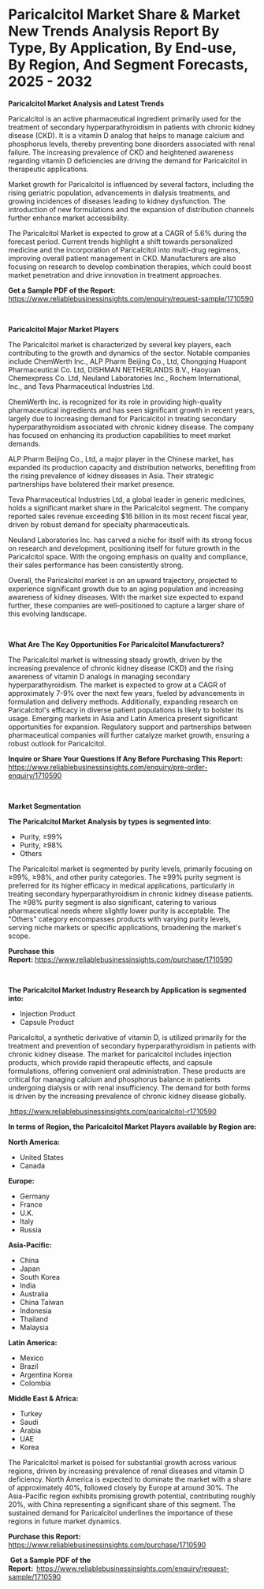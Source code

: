 <p><h1>Paricalcitol Market Share & Market New Trends Analysis Report By Type, By Application, By End-use, By Region, And Segment Forecasts, 2025 - 2032</h1></p><p><strong>Paricalcitol Market Analysis and Latest Trends</strong></p>
<p><p>Paricalcitol is an active pharmaceutical ingredient primarily used for the treatment of secondary hyperparathyroidism in patients with chronic kidney disease (CKD). It is a vitamin D analog that helps to manage calcium and phosphorus levels, thereby preventing bone disorders associated with renal failure. The increasing prevalence of CKD and heightened awareness regarding vitamin D deficiencies are driving the demand for Paricalcitol in therapeutic applications.</p><p>Market growth for Paricalcitol is influenced by several factors, including the rising geriatric population, advancements in dialysis treatments, and growing incidences of diseases leading to kidney dysfunction. The introduction of new formulations and the expansion of distribution channels further enhance market accessibility. </p><p>The Paricalcitol Market is expected to grow at a CAGR of 5.6% during the forecast period. Current trends highlight a shift towards personalized medicine and the incorporation of Paricalcitol into multi-drug regimens, improving overall patient management in CKD. Manufacturers are also focusing on research to develop combination therapies, which could boost market penetration and drive innovation in treatment approaches.</p></p>
<p><strong>Get a Sample PDF of the Report:&nbsp;</strong> <a href="https://www.reliablebusinessinsights.com/enquiry/request-sample/1710590?utm_campaign=1877&utm_medium=2&utm_source=Github&utm_content=ia&utm_term=19042025&utm_id=paricalcitol">https://www.reliablebusinessinsights.com/enquiry/request-sample/1710590</a></p>
<p>&nbsp;</p>
<p><strong>Paricalcitol Major Market Players</strong></p>
<p><p>The Paricalcitol market is characterized by several key players, each contributing to the growth and dynamics of the sector. Notable companies include ChemWerth Inc., ALP Pharm Beijing Co., Ltd, Chongqing Huapont Pharmaceutical Co. Ltd, DISHMAN NETHERLANDS B.V., Haoyuan Chemexpress Co. Ltd, Neuland Laboratories Inc., Rochem International, Inc., and Teva Pharmaceutical Industries Ltd.</p><p>ChemWerth Inc. is recognized for its role in providing high-quality pharmaceutical ingredients and has seen significant growth in recent years, largely due to increasing demand for Paricalcitol in treating secondary hyperparathyroidism associated with chronic kidney disease. The company has focused on enhancing its production capabilities to meet market demands.</p><p>ALP Pharm Beijing Co., Ltd, a major player in the Chinese market, has expanded its production capacity and distribution networks, benefiting from the rising prevalence of kidney diseases in Asia. Their strategic partnerships have bolstered their market presence.</p><p>Teva Pharmaceutical Industries Ltd, a global leader in generic medicines, holds a significant market share in the Paricalcitol segment. The company reported sales revenue exceeding $16 billion in its most recent fiscal year, driven by robust demand for specialty pharmaceuticals.</p><p>Neuland Laboratories Inc. has carved a niche for itself with its strong focus on research and development, positioning itself for future growth in the Paricalcitol space. With the ongoing emphasis on quality and compliance, their sales performance has been consistently strong.</p><p>Overall, the Paricalcitol market is on an upward trajectory, projected to experience significant growth due to an aging population and increasing awareness of kidney diseases. With the market size expected to expand further, these companies are well-positioned to capture a larger share of this evolving landscape.</p></p>
<p>&nbsp;</p>
<p><strong>What Are The Key Opportunities For Paricalcitol Manufacturers?</strong></p>
<p><p>The Paricalcitol market is witnessing steady growth, driven by the increasing prevalence of chronic kidney disease (CKD) and the rising awareness of vitamin D analogs in managing secondary hyperparathyroidism. The market is expected to grow at a CAGR of approximately 7-9% over the next few years, fueled by advancements in formulation and delivery methods. Additionally, expanding research on Paricalcitol's efficacy in diverse patient populations is likely to bolster its usage. Emerging markets in Asia and Latin America present significant opportunities for expansion. Regulatory support and partnerships between pharmaceutical companies will further catalyze market growth, ensuring a robust outlook for Paricalcitol.</p></p>
<p><strong>Inquire or Share Your Questions If Any Before Purchasing This Report:</strong> <a href="https://www.reliablebusinessinsights.com/enquiry/pre-order-enquiry/1710590?utm_campaign=1877&utm_medium=2&utm_source=Github&utm_content=ia&utm_term=19042025&utm_id=paricalcitol">https://www.reliablebusinessinsights.com/enquiry/pre-order-enquiry/1710590</a></p>
<p>&nbsp;</p>
<p><strong>Market Segmentation</strong></p>
<p><strong>The Paricalcitol Market Analysis by types is segmented into:</strong></p>
<p><ul><li>Purity, ≥99%</li><li>Purity, ≥98%</li><li>Others</li></ul></p>
<p><p>The Paricalcitol market is segmented by purity levels, primarily focusing on ≥99%, ≥98%, and other purity categories. The ≥99% purity segment is preferred for its higher efficacy in medical applications, particularly in treating secondary hyperparathyroidism in chronic kidney disease patients. The ≥98% purity segment is also significant, catering to various pharmaceutical needs where slightly lower purity is acceptable. The "Others" category encompasses products with varying purity levels, serving niche markets or specific applications, broadening the market's scope.</p></p>
<p><strong>Purchase this Report:&nbsp;</strong><a href="https://www.reliablebusinessinsights.com/purchase/1710590?utm_campaign=1877&utm_medium=2&utm_source=Github&utm_content=ia&utm_term=19042025&utm_id=paricalcitol">https://www.reliablebusinessinsights.com/purchase/1710590</a></p>
<p>&nbsp;</p>
<p><strong>The Paricalcitol Market Industry Research by Application is segmented into:</strong></p>
<p><ul><li>Injection Product</li><li>Capsule Product</li></ul></p>
<p><p>Paricalcitol, a synthetic derivative of vitamin D, is utilized primarily for the treatment and prevention of secondary hyperparathyroidism in patients with chronic kidney disease. The market for paricalcitol includes injection products, which provide rapid therapeutic effects, and capsule formulations, offering convenient oral administration. These products are critical for managing calcium and phosphorus balance in patients undergoing dialysis or with renal insufficiency. The demand for both forms is driven by the increasing prevalence of chronic kidney disease globally.</p></p>
<p><a href="https://www.reliablebusinessinsights.com/paricalcitol-r1710590?utm_campaign=1877&utm_medium=2&utm_source=Github&utm_content=ia&utm_term=19042025&utm_id=paricalcitol">&nbsp;https://www.reliablebusinessinsights.com/paricalcitol-r1710590</a></p>
<p><strong>In terms of Region, the Paricalcitol Market Players available by Region are:</strong></p>
<p>
    <p> <strong> North America: </strong>
        <ul>
            <li>United States</li>
            <li>Canada</li>
        </ul>
        </p> 
    <p> <strong> Europe: </strong>
        <ul>
            <li>Germany</li>
            <li>France</li>
            <li>U.K.</li>
            <li>Italy</li>
            <li>Russia</li>
        </ul>
        </p> 
    <p> <strong> Asia-Pacific: </strong>
        <ul>
            <li>China</li>
            <li>Japan</li>
            <li>South Korea</li>
            <li>India</li>
            <li>Australia</li>
            <li>China Taiwan</li>
            <li>Indonesia</li>
            <li>Thailand</li>
            <li>Malaysia</li>
        </ul>
        </p> 
    <p> <strong> Latin America: </strong>
        <ul>
            <li>Mexico</li>
            <li>Brazil</li>
            <li>Argentina Korea</li>
            <li>Colombia</li>
        </ul>
        </p> 
    <p> <strong> Middle East & Africa: </strong>
        <ul>
            <li>Turkey</li>
            <li>Saudi</li>
            <li>Arabia</li>
            <li>UAE</li>
            <li>Korea</li>
        </ul>
    </p>
    </p>
<p><p>The Paricalcitol market is poised for substantial growth across various regions, driven by increasing prevalence of renal diseases and vitamin D deficiency. North America is expected to dominate the market with a share of approximately 40%, followed closely by Europe at around 30%. The Asia-Pacific region exhibits promising growth potential, contributing roughly 20%, with China representing a significant share of this segment. The sustained demand for Paricalcitol underlines the importance of these regions in future market dynamics.</p></p>
<p><strong>Purchase this Report: </strong><a href="https://www.reliablebusinessinsights.com/purchase/1710590?utm_campaign=1877&utm_medium=2&utm_source=Github&utm_content=ia&utm_term=19042025&utm_id=paricalcitol">https://www.reliablebusinessinsights.com/purchase/1710590</a></p>
<p>&nbsp;<strong>Get a Sample PDF of the Report:&nbsp;&nbsp;</strong><a href="https://www.reliablebusinessinsights.com/enquiry/request-sample/1710590?utm_campaign=1877&utm_medium=2&utm_source=Github&utm_content=ia&utm_term=19042025&utm_id=paricalcitol">https://www.reliablebusinessinsights.com/enquiry/request-sample/1710590</a></p>
<p><strong></strong></p>
<p><p></p><p></p><p></p></p>
